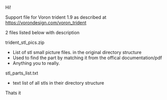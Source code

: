 
Hi!

Support file for Voron trident 1.9 as described at https://vorondesign.com/voron_trident

2 files listed below with description

trident_stl_pics.zip 
- List of stl small picture files. in the original directory structure
- Used to find the part by matching it from the offical documentation/pdf
- Anything you to really.

stl_parts_list.txt   
- text list of all stls in their directory structure

Thats it




